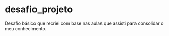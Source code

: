 # desafio_projeto
Desafio básico que recriei com base nas aulas que assisti para consolidar o meu conhecimento.
